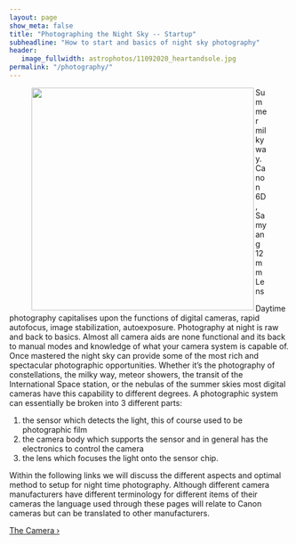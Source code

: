 ```yaml
---
layout: page
show_meta: false
title: "Photographing the Night Sky -- Startup"
subheadline: "How to start and basics of night sky photography"
header:
   image_fullwidth: astrophotos/11092020_heartandsole.jpg
permalink: "/photography/"
---
```

<figure>
    <img align="left" width="400" height="400" src="https://stetate.github.io/Astrosteve/assets/img/astrophotos/southup.jpg">
    <figcaption>Summer milky way. Canon 6D, Samyang 12mm Lens</figcaption>
</figure>
Daytime photography capitalises upon the functions of digital cameras, rapid autofocus, 
image stabilization, autoexposure. Photography at night is raw and back to basics. 
Almost all camera aids are none functional and its back to manual modes and knowledge of what 
your camera system is capable of. Once mastered the night sky can provide some of the most rich and 
spectacular photographic opportunities. Whether it’s the photography of constellations, 
the milky way, meteor showers, the transit of the International Space station, or the nebulas 
of the summer skies most digital cameras have this capability to different degrees. 
A photographic system can essentially be broken into 3 different parts:

1.	the sensor which detects the light, this of course used to be photographic film
2.	the camera body which supports the sensor and in general has the electronics to control 
      the camera
3.	the lens which focuses the light onto the sensor chip. 

Within the following links we will discuss the different aspects and optimal method to setup for 
      night time photography. Although different camera manufacturers have different terminology 
      for different items of their cameras the language used through these pages will relate to 
      Canon cameras but can be translated to other manufacturers.
      

<a class="radius button small" href="{{ site.url }}{{ site.baseurl }}/photography/camera/">The Camera ›</a>

[MY]:../assets/img/astrophotos/southup.jpg
